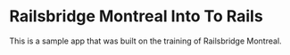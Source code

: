 # Railsbridge Montreal Into To Rails

This is a sample app that was built on the training of Railsbridge Montreal.